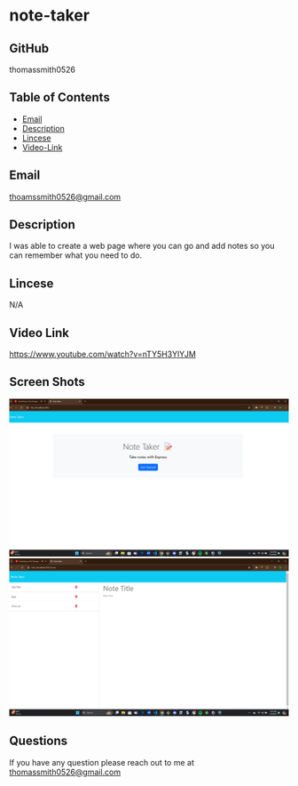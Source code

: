 # note-taker
## GitHub
thomassmith0526
## Table of Contents
* [Email](#Email)
* [Description](#Description)
* [Lincese](#Lincese)
* [Video-Link](#Video-Link)
## Email
thoamssmith0526@gmail.com
## Description
I was able to create a web page where you can go and add notes so you can remember what you need to do.
## Lincese
N/A
## Video Link 
https://www.youtube.com/watch?v=nTY5H3YlYJM
## Screen Shots
![Alt Text](./img/note-taker.png)
![Alt Text](./img/notes.png)
## Questions
If you have any question please reach out to me at thomassmith0526@gmail.com
